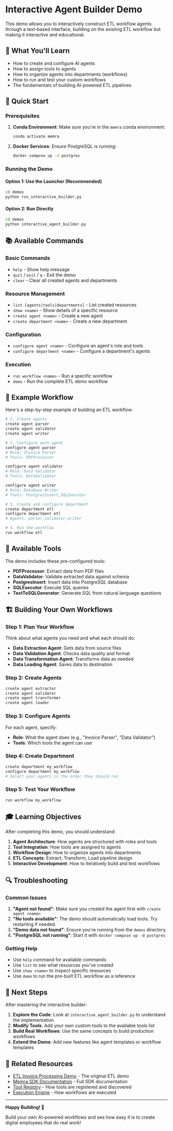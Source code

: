 # Interactive Agent Builder Demo

This demo allows you to interactively construct ETL workflow agents through a text-based interface, building on the existing ETL workflow but making it interactive and educational.

## 🎯 What You'll Learn

- How to create and configure AI agents
- How to assign tools to agents
- How to organize agents into departments (workflows)
- How to run and test your custom workflows
- The fundamentals of building AI-powered ETL pipelines

## 🚀 Quick Start

### Prerequisites

1. **Conda Environment**: Make sure you're in the `memra` conda environment:
   ```bash
   conda activate memra
   ```

2. **Docker Services**: Ensure PostgreSQL is running:
   ```bash
   docker compose up -d postgres
   ```

### Running the Demo

#### Option 1: Use the Launcher (Recommended)
```bash
cd demos
python run_interactive_builder.py
```

#### Option 2: Run Directly
```bash
cd demos
python interactive_agent_builder.py
```

## 📚 Available Commands

### Basic Commands
- `help` - Show help message
- `quit` / `exit` / `q` - Exit the demo
- `clear` - Clear all created agents and departments

### Resource Management
- `list [agents|tools|departments]` - List created resources
- `show <name>` - Show details of a specific resource
- `create agent <name>` - Create a new agent
- `create department <name>` - Create a new department

### Configuration
- `configure agent <name>` - Configure an agent's role and tools
- `configure department <name>` - Configure a department's agents

### Execution
- `run workflow <name>` - Run a specific workflow
- `demo` - Run the complete ETL demo workflow

## 🎯 Example Workflow

Here's a step-by-step example of building an ETL workflow:

```bash
# 1. Create agents
create agent parser
create agent validator
create agent writer

# 2. Configure each agent
configure agent parser
# Role: Invoice Parser
# Tools: PDFProcessor

configure agent validator
# Role: Data Validator
# Tools: DataValidator

configure agent writer
# Role: Database Writer
# Tools: PostgresInsert,SQLExecutor

# 3. Create and configure department
create department etl
configure department etl
# Agents: parser,validator,writer

# 4. Run the workflow
run workflow etl
```

## 🔧 Available Tools

The demo includes these pre-configured tools:

- **PDFProcessor**: Extract data from PDF files
- **DataValidator**: Validate extracted data against schema
- **PostgresInsert**: Insert data into PostgreSQL database
- **SQLExecutor**: Execute SQL queries
- **TextToSQLGenerator**: Generate SQL from natural language questions

## 🏗️ Building Your Own Workflows

### Step 1: Plan Your Workflow
Think about what agents you need and what each should do:
- **Data Extraction Agent**: Gets data from source files
- **Data Validation Agent**: Checks data quality and format
- **Data Transformation Agent**: Transforms data as needed
- **Data Loading Agent**: Saves data to destination

### Step 2: Create Agents
```bash
create agent extractor
create agent validator
create agent transformer
create agent loader
```

### Step 3: Configure Agents
For each agent, specify:
- **Role**: What the agent does (e.g., "Invoice Parser", "Data Validator")
- **Tools**: Which tools the agent can use

### Step 4: Create Department
```bash
create department my_workflow
configure department my_workflow
# Select your agents in the order they should run
```

### Step 5: Test Your Workflow
```bash
run workflow my_workflow
```

## 🎓 Learning Objectives

After completing this demo, you should understand:

1. **Agent Architecture**: How agents are structured with roles and tools
2. **Tool Integration**: How tools are assigned to agents
3. **Workflow Design**: How to organize agents into departments
4. **ETL Concepts**: Extract, Transform, Load pipeline design
5. **Interactive Development**: How to iteratively build and test workflows

## 🔍 Troubleshooting

### Common Issues

1. **"Agent not found"**: Make sure you created the agent first with `create agent <name>`
2. **"No tools available"**: The demo should automatically load tools. Try restarting if needed.
3. **"Demo data not found"**: Ensure you're running from the `demos` directory
4. **"PostgreSQL not running"**: Start it with `docker compose up -d postgres`

### Getting Help

- Use `help` command for available commands
- Use `list` to see what resources you've created
- Use `show <name>` to inspect specific resources
- Use `demo` to run the pre-built ETL workflow as a reference

## 🚀 Next Steps

After mastering the interactive builder:

1. **Explore the Code**: Look at `interactive_agent_builder.py` to understand the implementation
2. **Modify Tools**: Add your own custom tools to the available tools list
3. **Build Real Workflows**: Use the same concepts to build production workflows
4. **Extend the Demo**: Add new features like agent templates or workflow templates

## 📖 Related Resources

- [ETL Invoice Processing Demo](../etl_invoice_processing/) - The original ETL demo
- [Memra SDK Documentation](../../README.md) - Full SDK documentation
- [Tool Registry](../../memra/tool_registry.py) - How tools are registered and discovered
- [Execution Engine](../../memra/execution.py) - How workflows are executed

---

**Happy Building! 🎉**

Build your own AI-powered workflows and see how easy it is to create digital employees that do real work! 
